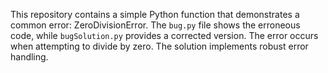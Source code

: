 This repository contains a simple Python function that demonstrates a common error: ZeroDivisionError. The `bug.py` file shows the erroneous code, while `bugSolution.py` provides a corrected version. The error occurs when attempting to divide by zero.  The solution implements robust error handling.